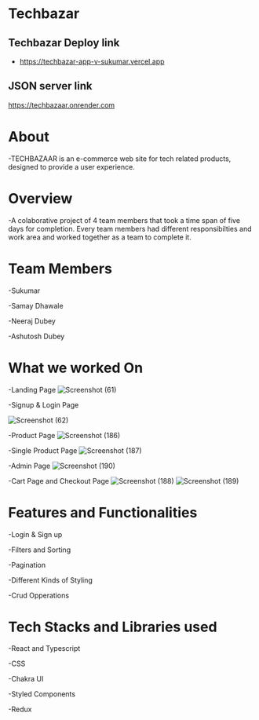 # Techbazar

## Techbazar Deploy link
-  https://techbazar-app-v-sukumar.vercel.app

## JSON server link
  https://techbazaar.onrender.com

# About

-TECHBAZAAR is an e-commerce web site for tech related products, designed to provide a user experience.

# Overview

-A colaborative project of 4 team members that took a time span of five days for completion. Every team members had different responsibilties and work area and worked together as a team to complete it.

# Team Members

-Sukumar

-Samay Dhawale

-Neeraj Dubey

-Ashutosh Dubey

# What we worked On

-Landing Page
![Screenshot (61)](https://github.com/neo1710/-remarkable-ic/assets/115460455/c83f536b-13cd-4334-89fc-77865132fc66)


-Signup & Login Page

![Screenshot (62)](https://github.com/neo1710/-remarkable-ic/assets/115460455/568f6096-1637-415d-90fc-a63ba2ee1fd1)

-Product Page
![Screenshot (186)](https://github.com/V-sukumar/V-sukumar.github.io/assets/115460777/3029dee1-63ce-4e25-9cb2-25a076268c6c)

-Single Product Page
![Screenshot (187)](https://github.com/V-sukumar/V-sukumar.github.io/assets/115460777/2714072b-5d86-4acd-9602-a06624919f75)

-Admin Page
![Screenshot (190)](https://github.com/V-sukumar/V-sukumar.github.io/assets/115460777/35ff39dd-87da-47a9-91f2-098b124b1413)

-Cart Page and Checkout Page
![Screenshot (188)](https://github.com/V-sukumar/V-sukumar.github.io/assets/115460777/1ae60667-0ea3-4fe6-8142-39227b59bdb5)
![Screenshot (189)](https://github.com/V-sukumar/V-sukumar.github.io/assets/115460777/5d74899d-4246-473c-9040-0baf3b149991)
# Features and Functionalities

-Login & Sign up

-Filters and Sorting 

-Pagination

-Different Kinds of Styling

-Crud Opperations

# Tech Stacks and Libraries used

-React and Typescript

-CSS

-Chakra UI

-Styled Components

-Redux




